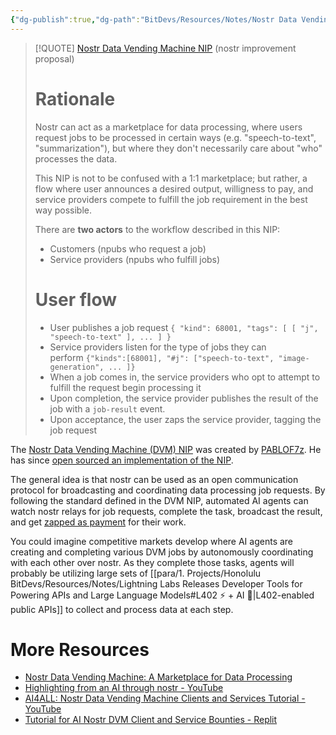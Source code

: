 ```yaml
---
{"dg-publish":true,"dg-path":"BitDevs/Resources/Notes/Nostr Data Vending Machine - A Marketplace for Data Processing.md","permalink":"/bit-devs/resources/notes/nostr-data-vending-machine-a-marketplace-for-data-processing/","title":"Nostr Data Vending Machine - A Marketplace for Data Processing","tags":["nostr, lightning, zap, ai, llm, agent, micropayment"],"noteIcon":"3","created":"2023-07-30T00:53:31.852-10:00","updated":"2023-07-30T02:05:57.048-10:00"}
---
```




> [!QUOTE] [Nostr Data Vending Machine NIP](https://github.com/nostr-protocol/nips/blob/67e950a2009e81df1b8c91b0a2ade0596e83f168/vending-machine.md) (nostr improvement proposal)
> # Rationale
> Nostr can act as a marketplace for data processing, where users request jobs to be processed in certain ways (e.g. "speech-to-text", "summarization"), but where they don't necessarily care about "who" processes the data.
> 
> This NIP is not to be confused with a 1:1 marketplace; but rather, a flow where user announces a desired output, willigness to pay, and service providers compete to fulfill the job requirement in the best way possible.
> 
> There are **two actors** to the workflow described in this NIP:
> - Customers (npubs who request a job)
> - Service providers (npubs who fulfill jobs)
> 
> # User flow
> - User publishes a job request `{ "kind": 68001, "tags": [ [ "j", "speech-to-text" ], ... ] }`
> - Service providers listen for the type of jobs they can perform `{"kinds":[68001], "#j": ["speech-to-text", "image-generation", ... ]}`
> - When a job comes in, the service providers who opt to attempt to fulfill the request begin processing it
> - Upon completion, the service provider publishes the result of the job with a `job-result` event.
> - Upon acceptance, the user zaps the service provider, tagging the job request

 
The [Nostr Data Vending Machine (DVM) NIP](https://github.com/nostr-protocol/nips/blob/67e950a2009e81df1b8c91b0a2ade0596e83f168/vending-machine.md) was created by [PABLOF7z](https://primal.net/p/npub1l2vyh47mk2p0qlsku7hg0vn29faehy9hy34ygaclpn66ukqp3afqutajft). He has since [open sourced an implementation of the NIP](https://github.com/pablof7z/nostr-data-vending-machine).

The general idea is that nostr can be used as an open communication protocol for broadcasting and coordinating data processing job requests. By following the standard defined in the DVM NIP, automated AI agents can watch nostr relays for job requests, complete the task, broadcast the result, and get [zapped as payment](https://nostr.how/en/zaps) for their work. 

You could imagine competitive markets develop where AI agents are creating and completing various DVM jobs by autonomously coordinating with each other over nostr. As they complete those tasks, agents will probably be utilizing large sets of [[para/1. Projects/Honolulu BitDevs/Resources/Notes/Lightning Labs Releases Developer Tools for Powering APIs and Large Language Models#L402 ⚡ + AI 🤖\|L402-enabled public APIs]] to collect and process data at each step.

# More Resources
- [Nostr Data Vending Machine: A Marketplace for Data Processing](https://www.nobsbitcoin.com/data-vending-machine-implementation-open-sourced/)
- [Highlighting from an AI through nostr - YouTube](https://youtu.be/OJx6ExVTS7c)
- [AI4ALL: Nostr Data Vending Machine Clients and Services Tutorial - YouTube](https://www.youtube.com/watch?v=dAuLnNxU0Yg)
- [Tutorial for AI Nostr DVM Client and Service Bounties - Replit](https://replit.com/@kody/Tutorial-for-AI-Nostr-DVM-Client-and-Service-Bounties#.tutorial/00-intro.md)